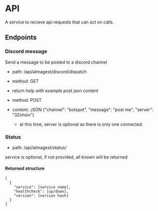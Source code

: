 # API
A service to recieve api requests that can act on calls.

## Endpoints
### Discord message
Send a message to be posted to a discord channel
* path: /api/almagest/discord/dispatch
* method: GET
* return help with example post json content

* method: POST
* content: JSON {"channel": "botspot", "message": "post me", "server": "32ohsix"}
  * at this time, server is optional as there is only one connected.

### Status
* path: /api/almagest/status/<service>

service is optional, if not provided, all known will be returned

#### Returned structure
```
[
  {
    "service": [service name],
    "healthcheck": [up/down],
    "version": [version hash]
  }
]
```


